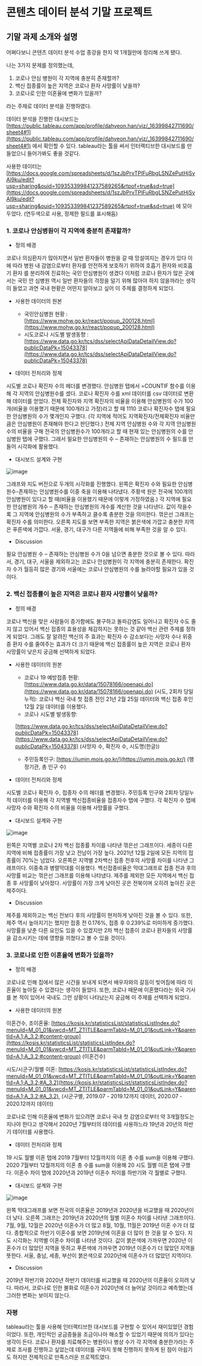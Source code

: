 # 콘텐츠 데이터 분석 기말 프로젝트

## 기말 과제 소개와 설명

어쩌다보니 콘텐츠 데이터 분석 수업 종강을 한지 약 1개월만에 정리해 쓰게 됐다.

나는 3가지 문제를 정의했는데,

1. 코로나 안심 병원이 각 지역에 충분히 존재할까?
2. 백신 접종률이 높은 지역은 코로나 환자 사망률이 낮을까?
3. 코로나로 인한 이혼율에 변화가 있을까?

라는 주제로 데이터 분석을 진행하였다.

데이터 분석을 진행한 대시보드는 [https://public.tableau.com/app/profile/dahyeon.han/viz/_16399842711690/sheet4#1](https://public.tableau.com/app/profile/dahyeon.han/viz/_16399842711690/sheet4#1) 에서 확인할 수 있다. tableau라는 툴을 써서 인터랙티브한 대시보드를 만들었으니 들어가봐도 좋을 것같다.

사용한 데이터는 [https://docs.google.com/spreadsheets/d/1szJbPrvTPIFuRbgLSNZePutHjSvAl9ku/edit?usp=sharing&ouid=109353399841237589265&rtpof=true&sd=true](https://docs.google.com/spreadsheets/d/1szJbPrvTPIFuRbgLSNZePutHjSvAl9ku/edit?usp=sharing&ouid=109353399841237589265&rtpof=true&sd=true) 에 모아두었다. (연두색으로 사용, 정제한 필드를 표시해둠)

### 1. 코로나 안심병원이 각 지역에 충분히 존재할까?

- 정의 배경

코로나 의심환자가 많아지면서 일반 환자들이 병원을 갈 때 망설여지는 경우가 있다 이에
따라 병원 내 감염으로부터 환자를 안전하게 보호하기 위하여 호흡기 환자와 비호흡기 환자
를 분리하여 진료하는 국민 안심병원이 생겼다 이처럼 코로나 환자가 많은 곳에서는 국민 안
심병원 역시 일반 환자들의 걱정을 덜기 위해 많아야 하지 않을까라는 생각이 들었고 과연
국내 현황은 어떤지 알아보고 싶어 이 주제를 결정하게 되었다.

- 사용한 데이터의 원본
    - 국민안심병원 현황 : [https://www.mohw.go.kr/react/popup_200128.html](https://www.mohw.go.kr/react/popup_200128.html)
    - 시도코로나 시도별 발생동향 :
    [https://www.data.go.kr/tcs/dss/selectApiDataDetailView.do?publicDataPk=15043378](https://www.data.go.kr/tcs/dss/selectApiDataDetailView.do?publicDataPk=15043378)
    
- 데이터 전처리와 정제

시도별 코로나 확진자 수의 헤더를 변경했다. 안심병원 탭에서 =COUNTIF 함수를 이용해 각 지역의 안심병원수를 셌다. 코로나 확진자 수를 xml 데이터를 csv 데이터로 변환해 데이터를 얻었다. 전체 확진자와 지역 확진자의 비율을 이용해 안심병원의 수가 100개(비율을 이용했기 때문에 100개라고 가정)라고 할 때 1110 코로나 확진자수 탭에 필요한 안심병원의 수가 몇개인지 구했다. (각 지역에 적어도 지역확진자/전체확진자 비율만큼은 안심병원이 존재해야 한다고 판단했다.) 전체 지역 안심병원 수와 각 지역 안심병원수의 비율을 구해 전국의 안심병원수가 100개라고 할 때 현재 있는 안심병원의 수를 안심병원 탭에 구했다. 그래서 필요한 안심병원의 수 – 존재하는 안심병원의 수 필드를 만들어 시각화에 활용했다.

- 대시보드 설계와 구현

![image](https://user-images.githubusercontent.com/52192706/150646780-3885c24b-b7a8-4aa3-9bc4-bd47fa1e4aa6.png)


그래프와 지도 버전으로 두개의 시각화를 진행했다. 왼쪽은 확진자 수와 필요한 안심병원수-존재하는 안심병원수를 이중 축을 이용해 나타냈다. 주황색 원은 전국에 100개의 안심병원이 있다고 할 때(비율을 이용했기 때문에 이렇게 가정하였음.) 각 지역에 필요한 안심병원의 개수 – 존재하는 안심병원의 개수를 계산한 것을 나타낸다. 값이 작을수록 그 지역에 안심병원의 수가 부족하고 클수록 충분한 것을 의미한다. 꺾은선 그래프는 확진자 수를 의미한다. 오른쪽 지도를 보면 부족한 지역은 붉은색에 가깝고 충분한 지역은 푸른색에 가깝다. 서울, 경기, 대구가 다른 지역들에 비해 부족한 것을 알 수 있다.

- Discussion

필요 안심병원 수 – 존재하는 안심병원 수가 0을 넘으면 충분한 것으로 볼 수 있다. 따라서, 경기, 대구, 서울을 제외하고는 코로나 안심병원이 각 지역에 충분히 존재한다. 확진자 수가 월등히 많은 경기와 서울에는 코로나 안심병원의 수를 늘려야할 필요가 있을 것이다.

### 2. 백신 접종률이 높은 지역은 코로나 환자 사망률이 낮을까?

- 정의 배경

코로나 백신을 맞은 사람들이 증가함에도 불구하고 돌파감염도 일어나고 확진자 수도 줄지 않고 있어서 백신 접종의 효용성을 체감하지는 못하는 것 같아 백신 관련 주제를 정하게 되었다. 그래도 잘 알려진 백신의 주 효과는 확진자 수 감소보다는 사망자 수나 위중증 환자 수를 줄여주는 효과가 더 크기 때문에 백신 접종률이 높은 지역은 코로나 환자 사망률이 낮은지 궁금해 선택하게 되었다.

- 사용한 데이터의 원본
    - 코로나 19 예방접종 현황: [https://www.data.go.kr/data/15078166/openapi.do](https://www.data.go.kr/data/15078166/openapi.do) (시도, 2회차 당일 누적): 코로나 백신 국내 첫 접종 전인 21년 2월 25일 데이터와 백신 접종 후인 12월 2일 데이터를 이용했다.
    - 코로나 시도별 발생동향:
    
    [https://www.data.go.kr/tcs/dss/selectApiDataDetailView.do?publicDataPk=15043378](https://www.data.go.kr/tcs/dss/selectApiDataDetailView.do?publicDataPk=15043378) (사망자 수, 확진자 수, 시도명(한글))
    
    - 주민등록인구: [https://jumin.mois.go.kr/](https://jumin.mois.go.kr/) (행정기관, 총 인구 수)
    
- 데이터 전처리와 정제

시도별 코로나 확진자 수, 접종자 수의 헤더를 변경했다. 주민등록 인구와 2회차 당일누적 데이터를 이용해 각 지역별 백신접종비율을 접종자수 탭에 구했다. 각 확진자 수 탭에 사망자 수와 확진자 수의 비율을 이용해 사망률을 구했다.

- 대시보드 설계와 구현

![image](https://user-images.githubusercontent.com/52192706/150646787-d12c6a7b-8312-425f-a057-ff1df8d4cbd2.png)


왼쪽은 지역별 코로나 2차 백신 접종률 차이를 나타낸 꺾은선 그래프이다. 세종이 다른 지역에 비해 접종률이 가장 낮고 전남이 가장 높다. 2021년 12월 2일에 모든 지역의 접종률이 70%는 넘었다. 오른쪽은 지역별 2차백신 접종 전후의 사망률 차이를 나타낸 그래프이다. 이중축과 병렬막대를 이용했다. 백신접종비율은 막대그래프로 접종 전과 후의 사망률 비교는 꺾은선 그래프를 이용해 나타냈다. 제주를 제외한 모든 지역에서 백신 접종 후 사망률이 낮아졌다. 사망률이 가장 크게 낮아진 곳은 전북이며 오히려 높아진 곳은 제주이다.

- Discussion

제주를 제외하고는 백신 전보다 후의 사망률이 현저하게 낮아진 것을 볼 수 있다. 또한, 제주 역시 높아지기는 했지만 접종 전 0.176%, 접종 후 0.239%로 미미하게 증가했다. 사망률을 낮춘 다른 요인도 있을 수 있겠지만 2차 백신 접종이 코로나 환자들의 사망률을 감소시키는 데에 영향을 끼쳤다고 볼 수 있을 것이다.

### 3. 코로나로 인한 이혼율에 변화가 있을까?

- 정의 배경

코로나로 인해 집에서 많은 시간을 보내게 되면서 배우자와의 갈등이 빚어짐에 따라 이혼율이 높아질 수 있겠다는 생각이 들었다. 또한, 코로나 때문에 이혼했다라는 외국 기사를 본 적이 있어서 국내도 그런 상황이 나타났는지 궁금해 이 주제를 선택하게 되었다.

- 사용한 데이터의 원본

이혼건수, 조이혼율: [https://kosis.kr/statisticsList/statisticsListIndex.do?menuId=M_01_01&vwcd=MT_ZTITLE&parmTabId=M_01_01&outLink=Y&parentId=A.1;A_3.2;#content-group](https://kosis.kr/statisticsList/statisticsListIndex.do?menuId=M_01_01&vwcd=MT_ZTITLE&parmTabId=M_01_01&outLink=Y&parentId=A.1;A_3.2;#content-group) (이혼건수)

시도/시군구/월별 이혼: [https://kosis.kr/statisticsList/statisticsListIndex.do?menuId=M_01_01&vwcd=MT_ZTITLE&parmTabId=M_01_01&outLink=Y&parentId=A.1;A_3.2;#A_3.2](https://kosis.kr/statisticsList/statisticsListIndex.do?menuId=M_01_01&vwcd=MT_ZTITLE&parmTabId=M_01_01&outLink=Y&parentId=A.1;A_3.2;#A_3.2)  (시군구별, 2019.07 - 2019.12까지 데이터, 2020.07 - 2020.12까지 데이터)

코로나로 인해 이혼율에 변화가 있으려면 코로나 국내 첫 감염으로부터 약 3개월정도는 지나야 한다고 생각해서 2020년 7월부터의 데이터를 사용하느라 19년과 20년의 하반기 데이터를 사용했다.

- 데이터 전처리와 정제

19 시도 월별 이혼 탭에 2019 7월부터 12월까지의 이혼 총 수를 sum을 이용해 구했다. 2020 7월부터 12월까지의 이혼 총 수를 sum을 이용해 20 시도 월별 이혼 탭에 구했다. 이혼수 차이 탭에 2020년과 2019년 이혼수 차이를 하반기와 각 월별로 구했다.

- 대시보드 설계와 구현

![image](https://user-images.githubusercontent.com/52192706/150646797-9e09dbd4-97d2-45f4-abaa-0aa706303d25.png)

왼쪽 막대그래프를 보면 전국의 이혼율은 2019년과 2020년을 비교했을 때 2020년이 더 낮다. 오른쪽 그래프는 2019년과 2020년의 월별 이혼수 차이를 나타낸 그래프이다. 7월, 9월, 12월은 2020년 이혼수가 더 많고 8월, 10월, 11월은 2019년 이혼 수가 더 많다. 종합적으로 하반기 이혼수를 보면 2019년에 이혼을 더 많이 한 것을 알 수 있다. 지도 시각화는 지역별 이혼수 차이를 나타낸 것이다. 값이 붉은색에 가까우면 2020년 이혼수가 더 많았던 지역을 뜻하고 푸른색에 가까우면 2019년 이혼수가 더 많았던 지역을 뜻한다. 서울, 충남, 세종, 부산이 붉은색으로 2020년에 이혼수가 더 많았던 지역이다.

- Discussion

2019년 하반기와 2020년 하반기 데이터를 비교했을 때 2020년의 이혼율이 오히려 낮다. 따라서, 코로나로 인한 불화로 이혼수가 2020년에 더 늘어날 것이라고 예측했는데 그러한 변화는 보이지 않는다.

### 자평

tableau라는 툴을 사용해 인터랙티브한 대시보드를 구현할 수 있어서 재미있었던 경험이었다. 또한, 개인적인 궁금증들을 조금이나마 해소할 수 있었기 때문에 의의가 있다는 생각이 든다. 코로나 환자를 치료해주는 병원이나 병상 수가 각 지역에 충분한가라는 주제로 조사를 진행하고 싶었는데 데이터를 구하지 못해 진행하지 못하게 된 점이 아쉽기도 하지만 전체적으로 만족스러운 프로젝트였다.

